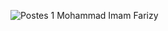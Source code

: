
![Postes 1 Mohammad Imam Farizy](https://github.com/Farizyy/postes/assets/144855789/4bec50a8-40b2-49d4-bb53-627661ff4c9c)
